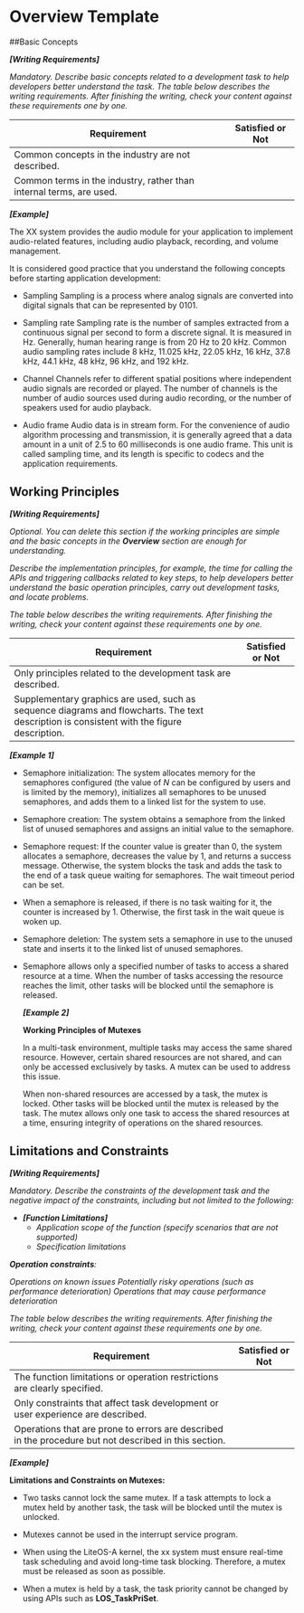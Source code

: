 # Overview Template

##Basic Concepts

***[Writing Requirements]***

*Mandatory. Describe basic concepts related to a development task to help developers better understand the task. The table below describes the writing requirements. After finishing the writing, check your content against these requirements one by one.*  

| Requirement| Satisfied or Not|
| -------- | -------- |
| Common concepts in the industry are not described.|  |
| Common terms in the industry, rather than internal terms, are used.|  |


***[Example]***


The XX system provides the audio module for your application to implement audio-related features, including audio playback, recording, and volume management.


It is considered good practice that you understand the following concepts before starting application development:


- Sampling
  Sampling is a process where analog signals are converted into digital signals that can be represented by 0101.

- Sampling rate
  Sampling rate is the number of samples extracted from a continuous signal per second to form a discrete signal. It is measured in Hz. Generally, human hearing range is from 20 Hz to 20 kHz. Common audio sampling rates include 8 kHz, 11.025 kHz, 22.05 kHz, 16 kHz, 37.8 kHz, 44.1 kHz, 48 kHz, 96 kHz, and 192 kHz.

- Channel
  Channels refer to different spatial positions where independent audio signals are recorded or played. The number of channels is the number of audio sources used during audio recording, or the number of speakers used for audio playback.

- Audio frame
  Audio data is in stream form. For the convenience of audio algorithm processing and transmission, it is generally agreed that a data amount in a unit of 2.5 to 60 milliseconds is one audio frame. This unit is called sampling time, and its length is specific to codecs and the application requirements.


## Working Principles

***[Writing Requirements]***

*Optional. You can delete this section if the working principles are simple and the basic concepts in the **Overview** section are enough for understanding.*  

*Describe the implementation principles, for example, the time for calling the APIs and triggering callbacks related to key steps, to help developers better understand the basic operation principles, carry out development tasks, and locate problems.*  

*The table below describes the writing requirements. After finishing the writing, check your content against these requirements one by one.*  

| Requirement| Satisfied or Not|
| -------- | -------- |
| Only principles related to the development task are described.|  |
| Supplementary graphics are used, such as sequence diagrams and flowcharts. The text description is consistent with the figure description.|  |

***[Example 1]***

- Semaphore initialization: The system allocates memory for the semaphores configured (the value of *N* can be configured by users and is limited by the memory), initializes all semaphores to be unused semaphores, and adds them to a linked list for the system to use.

- Semaphore creation: The system obtains a semaphore from the linked list of unused semaphores and assigns an initial value to the semaphore.

- Semaphore request: If the counter value is greater than 0, the system allocates a semaphore, decreases the value by 1, and returns a success message. Otherwise, the system blocks the task and adds the task to the end of a task queue waiting for semaphores. The wait timeout period can be set.

- When a semaphore is released, if there is no task waiting for it, the counter is increased by 1. Otherwise, the first task in the wait queue is woken up.

- Semaphore deletion: The system sets a semaphore in use to the unused state and inserts it to the linked list of unused semaphores.

- Semaphore allows only a specified number of tasks to access a shared resource at a time. When the number of tasks accessing the resource reaches the limit, other tasks will be blocked until the semaphore is released.
  

  ***[Example 2]***

  **Working Principles of Mutexes**

  In a multi-task environment, multiple tasks may access the same shared resource. However, certain shared resources are not shared, and can only be accessed exclusively by tasks. A mutex can be used to address this issue.

  When non-shared resources are accessed by a task, the mutex is locked. Other tasks will be blocked until the mutex is released by the task. The mutex allows only one task to access the shared resources at a time, ensuring integrity of operations on the shared resources.



## Limitations and Constraints

***[Writing Requirements]***

*Mandatory. Describe the constraints of the development task and the negative impact of the constraints, including but not limited to the following:*

- ***[Function Limitations]***
  - *Application scope of the function (specify scenarios that are not supported)*
  - *Specification limitations*

***Operation constraints**:*

  *Operations on known issues*
  *Potentially risky operations (such as performance deterioration)*
  *Operations that may cause performance deterioration*

*The table below describes the writing requirements. After finishing the writing, check your content against these requirements one by one.*

| Requirement| Satisfied or Not|
| -------- | -------- |
| The function limitations or operation restrictions are clearly specified.|  |
| Only constraints that affect task development or user experience are described.|  |
| Operations that are prone to errors are described in the procedure but not described in this section.|  |

***[Example]***

**Limitations and Constraints on Mutexes:**

- Two tasks cannot lock the same mutex. If a task attempts to lock a mutex held by another task, the task will be blocked until the mutex is unlocked.

- Mutexes cannot be used in the interrupt service program.

- When using the LiteOS-A kernel, the xx system must ensure real-time task scheduling and avoid long-time task blocking. Therefore, a mutex must be released as soon as possible.

- When a mutex is held by a task, the task priority cannot be changed by using APIs such as **LOS_TaskPriSet**.
